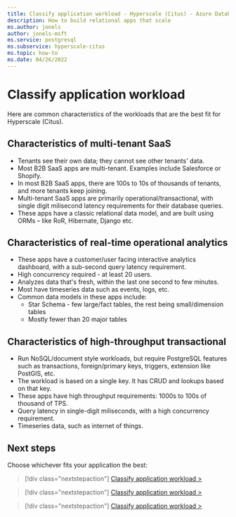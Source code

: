 ```yaml
---
title: Classify application workload - Hyperscale (Citus) - Azure Database for PostgreSQL
description: How to build relational apps that scale
ms.author: jonels
author: jonels-msft
ms.service: postgresql
ms.subservice: hyperscale-citus
ms.topic: how-to
ms.date: 04/26/2022
---
```


# Classify application workload

Here are common characteristics of the workloads that are the best fit for
Hyperscale (Citus).

## Characteristics of multi-tenant SaaS

* Tenants see their own data; they cannot see other tenants' data.
* Most B2B SaaS apps are multi-tenant. Examples include Salesforce or Shopify.
* In most B2B SaaS apps, there are 100s to 10s of thousands of tenants, and
  more tenants keep joining.
* Multi-tenant SaaS apps are primarily operational/transactional, with single
  digit milisecond latency requirements for their database queries.
* These apps have a classic relational data model, and are built using ORMs –
  like RoR, Hibernate, Django etc.

## Characteristics of real-time operational analytics

* These apps have a customer/user facing interactive analytics dashboard, with
  a sub-second query latency requirement.
* High concurrency required - at least 20 users.
* Analyzes data that's fresh, within the last one second to few minutes.
* Most have timeseries data such as events, logs, etc.
* Common data models in these apps include:
	* Star Schema - few large/fact tables, the rest being small/dimension tables
	* Mostly fewer than 20 major tables

## Characteristics of high-throughput transactional

* Run NoSQL/document style workloads, but require PostgreSQL features such as
  transactions, foreign/primary keys, triggers, extension like PostGIS, etc.
* The workload is based on a single key. It has CRUD and lookups based on that
  key.
* These apps have high throughput requirements: 1000s to 100s of thousand of
  TPS.
* Query latency in single-digit miliseconds, with a high concurrency
  requirement.
* Timeseries data, such as internet of things.

## Next steps

Choose whichever fits your application the best:

> [!div class="nextstepaction"]
> [Classify application workload >](howto-build-scalable-apps-model-mt.md)

> [!div class="nextstepaction"]
> [Classify application workload >](howto-build-scalable-apps-model-rt.md)

> [!div class="nextstepaction"]
> [Classify application workload >](howto-build-scalable-apps-model-htap.md)
